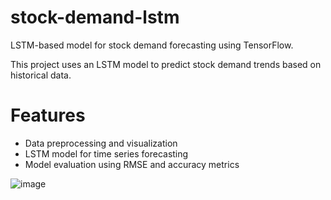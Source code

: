 # stock-demand-lstm
LSTM-based model for stock demand forecasting using TensorFlow.

This project uses an LSTM model to predict stock demand trends based on historical data.

# Features
- Data preprocessing and visualization
- LSTM model for time series forecasting
- Model evaluation using RMSE and accuracy metrics

![image](https://github.com/user-attachments/assets/9e638b6d-3216-4df7-8a7e-17220eb57686)
